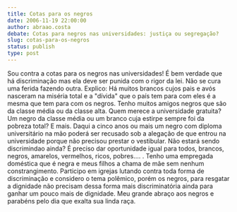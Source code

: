 ```yaml
---
title: Cotas para os negros
date: 2006-11-19 22:00:00
author: abraao.costa
debate: Cotas para negros nas universidades: justiça ou segregação? 
slug: cotas-para-os-negros
status: publish 
type: post
---
```


Sou contra a cotas para os negros nas universidades! É bem verdade que há discriminação mas ela deve ser punida com o rigor da lei. Não se cura uma ferida fazendo outra. Explico: Há muitos brancos cujos pais e avós nasceram na miséria total e a "dívida" que o país tem para com eles é a mesma que tem para com os negros. Tenho muitos amigos negros que são da classe média ou da classe alta. Quem merece a universidade gratuita? Um negro da classe média ou um branco cuja estirpe sempre foi da pobreza total? E mais. Daqui a cinco anos ou mais um negro com diploma universitário na mão poderá ser recusado sob a alegação de que entrou na universidade porque não precisou prestar o vestibular. Não estará sendo discrimindao ainda? É preciso dar oportunidade igual para todos, brancos, negros, amarelos, vermelhos, ricos, pobres.... . Tenho uma empregada doméstica que é negra e meus filhos a chama de mãe sem nenhum constrangimento. Participo em igrejas lutando contra toda forma de discriminação e considero o tema polêmico, porém os negros, para resgatar a dignidade não precisam dessa forma mais discriminatória ainda para ganhar um pouco mais de dignidade. Meu grande abraço aos negros e parabéns pelo dia que exalta sua linda raça.
